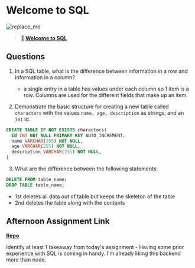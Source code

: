 # Welcome to SQL

![replace_me](https://codeworks.blob.core.windows.net/public/assets/img/illustrations/placeholder.svg)

> **📖 [Welcome to SQL](https://codeworksacademy.com/fs-student-guide/resources/wk11/01-MySQL-GettingStarted)**

## Questions

1. In a SQL table, what is the difference between information in a row and information in a column?

   - a single entry in a table has values under each column so 1 item is a row. Columns are used for the different fields that make up an item.

2. Demonstrate the basic structure for creating a new table called `characters` with the values `name, age, description` as strings, and an `int` id.

```sql
CREATE TABLE IF NOT EXISTS characters(
  id INT NOT NULL PRIMARY KEY AUTO_INCREMENT,
  name VARCHAR(255) NOT NULL,
  age VARCHAR(255) NOT NULL,
  description VARCHAR(255) NOT NULL,
)
```

3. What are the difference between the following statements:

```sql
DELETE FROM table_name;
DROP TABLE table_name;
```

- 1st deletes all data out of table but keeps the skeleton of the table
- 2nd deletes the table along with the contents

## Afternoon Assignment Link

**[Repo](https://github.com/pkrueger/choreScore)**

Identify at least 1 takeaway from today's assignment - Having some prior experience with SQL is coming in handy. I'm already liking this backend more than node.

